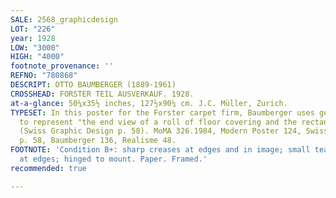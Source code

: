 ```yaml
---
SALE: 2568_graphicdesign
LOT: "226"
year: 1928
LOW: "3000"
HIGH: "4000"
footnote_provenance: ''
REFNO: "780868"
DESCRIPT: OTTO BAUMBERGER (1889-1961)
CROSSHEAD: FORSTER TEIL AUSVERKAUF. 1928.
at-a-glance: 50¼x35½ inches, 127½x90¼ cm. J.C. Müller, Zurich.
TYPESET: In this poster for the Forster carpet firm, Baumberger uses geometric forms
  to represent "the end view of a roll of floor covering and the rectangle of a rug"
  (Swiss Graphic Design p. 58). MoMA 326.1984, Modern Poster 124, Swiss Graphic Design
  p. 58, Baumberger 136, Realisme 48.
FOOTNOTE: 'Condition B+: sharp creases at edges and in image; small tears and abrasions
  at edges; hinged to mount. Paper. Framed.'
recommended: true

---
```

